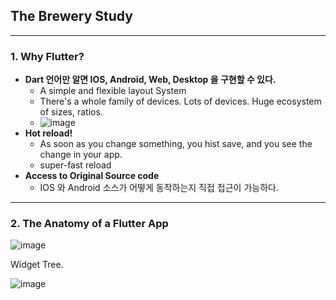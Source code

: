 ## The Brewery Study

---

### 1. Why Flutter?

- **Dart 언어만 알면 IOS, Android, Web, Desktop 을 구현할 수 있다.**
  - A simple and flexible layout System
  - There's a whole family of devices. Lots of devices. Huge ecosystem of sizes, ratios.
  - ![image](https://user-images.githubusercontent.com/43080040/80678079-288a6300-8af5-11ea-8587-172887edd299.png)
- **Hot reload!**
  - As soon as you change something, you hist save, and you see the change in your app.
  - super-fast reload
- **Access to Original Source code**
  - IOS 와 Android 소스가 어떻게 동작하는지 직접 접근이 가능하다.

---

### 2. The Anatomy of a Flutter App

![image](https://user-images.githubusercontent.com/43080040/80678999-fe39a500-8af6-11ea-89a5-e755ef2f0c88.png)

Widget Tree.

![image](https://user-images.githubusercontent.com/43080040/80679072-26c19f00-8af7-11ea-8a84-bf8c07189503.png)

